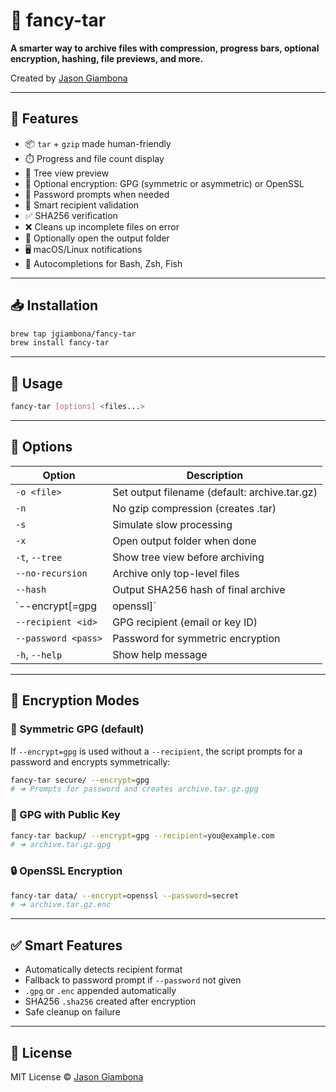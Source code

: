 # 🎁 fancy-tar

**A smarter way to archive files with compression, progress bars, optional encryption, hashing, file previews, and more.**

Created by [Jason Giambona](https://github.com/jgiambona)

---

## 🚀 Features

- 📦 `tar` + `gzip` made human-friendly
- ⏱️ Progress and file count display
- 🌳 Tree view preview
- 🔐 Optional encryption: GPG (symmetric or asymmetric) or OpenSSL
- 🔑 Password prompts when needed
- 🧠 Smart recipient validation
- ✅ SHA256 verification
- ❌ Cleans up incomplete files on error
- 📂 Optionally open the output folder
- 🖥️ macOS/Linux notifications
- 🐚 Autocompletions for Bash, Zsh, Fish

---

## 📥 Installation

```bash
brew tap jgiambona/fancy-tar
brew install fancy-tar
```

---

## 🧠 Usage

```bash
fancy-tar [options] <files...>
```

---

## 🧰 Options

| Option                    | Description                                                               |
|---------------------------|---------------------------------------------------------------------------|
| `-o <file>`               | Set output filename (default: archive.tar.gz)                             |
| `-n`                      | No gzip compression (creates .tar)                                        |
| `-s`                      | Simulate slow processing                                                  |
| `-x`                      | Open output folder when done                                              |
| `-t`, `--tree`            | Show tree view before archiving                                           |
| `--no-recursion`          | Archive only top-level files                                              |
| `--hash`                  | Output SHA256 hash of final archive                                       |
| `--encrypt[=gpg|openssl]` | Encrypt archive using GPG or OpenSSL                                      |
| `--recipient <id>`        | GPG recipient (email or key ID)                                           |
| `--password <pass>`       | Password for symmetric encryption                                         |
| `-h`, `--help`            | Show help message                                                         |

---

## 🔐 Encryption Modes

### 🔑 Symmetric GPG (default)
If `--encrypt=gpg` is used without a `--recipient`, the script prompts for a password and encrypts symmetrically:
```bash
fancy-tar secure/ --encrypt=gpg
# ➜ Prompts for password and creates archive.tar.gz.gpg
```

### 🧾 GPG with Public Key
```bash
fancy-tar backup/ --encrypt=gpg --recipient=you@example.com
# ➜ archive.tar.gz.gpg
```

### 🔒 OpenSSL Encryption
```bash
fancy-tar data/ --encrypt=openssl --password=secret
# ➜ archive.tar.gz.enc
```

---

## ✅ Smart Features

- Automatically detects recipient format
- Fallback to password prompt if `--password` not given
- `.gpg` or `.enc` appended automatically
- SHA256 `.sha256` created after encryption
- Safe cleanup on failure

---

## 📜 License

MIT License © [Jason Giambona](https://github.com/jgiambona)
